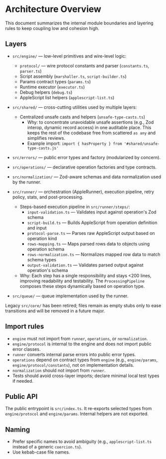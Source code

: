 # Architecture Overview

This document summarizes the internal module boundaries and layering rules to keep coupling low and cohesion high.

## Layers

- `src/engine/` — low-level primitives and wire-level logic:
  - `protocol/` — wire protocol constants and parser (`constants.ts`, `parser.ts`)
  - Script assembly (`marshaller.ts`, `script-builder.ts`)
  - Params contract types (`params.ts`)
  - Runtime executor (`executor.ts`)
  - Debug helpers (`debug.ts`)
  - AppleScript list helpers (`applescript-list.ts`)

- `src/shared/` — cross-cutting utilities used by multiple layers:
  - Centralized unsafe casts and helpers (`unsafe-type-casts.ts`)
    - Why: to concentrate unavoidable unsafe assertions (e.g., Zod interop, dynamic record access) in one auditable place. This keeps the rest of the codebase free from scattered `as any` and simplifies reviews.
    - Example import: `import { hasProperty } from '#shared/unsafe-type-casts.js'`

- `src/errors/` — public error types and factory (modularized by concern).

- `src/operations/` — declarative operation factories and type contracts.

- `src/normalization/` — Zod-aware schemas and data normalization used by the runner.

- `src/runner/` — orchestration (AppleRunner), execution pipeline, retry policy, stats, and post-processing.
  - Steps-based execution pipeline in `src/runner/steps/`:
    - `input-validation.ts` — Validates input against operation's Zod schema
    - `script-build.ts` — Builds AppleScript from operation definition and input
    - `protocol-parse.ts` — Parses raw AppleScript output based on operation kind
    - `rows-mapping.ts` — Maps parsed rows data to objects using operation schema
    - `rows-normalization.ts` — Normalizes mapped row data to match schema types
    - `output-validation.ts` — Validates parsed output against operation's schema
  - Why: Each step has a single responsibility and stays <200 lines, improving readability and testability. The `ProcessingPipeline` composes these steps dynamically based on operation type.

- `src/queue/` — queue implementation used by the runner.

Legacy `src/core/` has been retired; files remain as empty stubs only to ease transitions and will be removed in a future major.

## Import rules

- `engine` must not import from `runner`, `operations`, or `normalization`.
- `engine/protocol` is internal to the engine and does not import public error classes.
- `runner` converts internal parse errors into public error types.
- `operations` depend on contract types from `engine` (e.g., `engine/params`, `engine/protocol/constants`), not on implementation details.
- `normalization` should not import from `runner`.
- Tests should avoid cross-layer imports; declare minimal local test types if needed.

## Public API

The public entrypoint is `src/index.ts`. It re-exports selected types from `engine/protocol` and `engine/params`. Internal helpers are not exported.

## Naming

- Prefer specific names to avoid ambiguity (e.g., `applescript-list.ts` instead of a generic `coercion.ts`).
- Use kebab-case file names.
